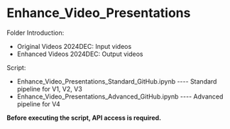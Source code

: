 # Enhance_Video_Presentations

Folder Introduction:
  - Original Videos 2024DEC: Input videos
  - Enhanced Videos 2024DEC: Output videos

Script:
  - Enhance_Video_Presentations_Standard_GitHub.ipynb ---- Standard pipeline for V1, V2, V3
  - Enhance_Video_Presentations_Advanced_GitHub.ipynb ---- Advanced pipeline for V4


**Before executing the script, API access is required.**
